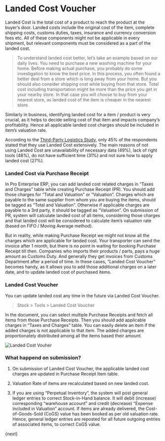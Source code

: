 <!-- add-breadcrumbs -->
# Landed Cost Voucher

Landed Cost is the total cost of a product to reach the product at the buyer’s door. Landed costs include the original cost of the item, complete shipping costs, customs duties, taxes, insurance and currency conversion fees etc. All of these components might not be applicable in every shipment, but relevant components must be considered as a part of the landed cost.

> To understand landed cost better, let’s take an example based on our daily lives. You need to purchase a new washing machine for your home. Before making actual purchase, you probably do some investigation to know the best price. In this process, you often found a better deal from a store which is long away from your home. But you should also consider shipping cost while buying from that store. Total cost including transportation might be more than the price you get in your nearby store. In that case you will choose to buy from  your nearest store, as landed cost of the item is cheaper in the nearest store.

Similarly in business, identifying landed cost for a item / product is very crucial, as it helps to decide selling cost of that item and impacts company’s profitability. Hence all applicable landed cost charges should be included in item’s valuation rate.

According to the [Third-Party Logistics Study](http://www.3plstudy.com/), only 45% of the respondents stated that they use Landed Cost extensively. The main reasons of not using Landed Cost are unavailability of necessary data (49%), lack of right tools (48%), do not have sufficient time (31%) and not sure how to apply landed cost (27%).

### Landed Cost via Purchase Receipt

In Pro Enterprise ERP, you can add landed cost related charges in “Taxes and Charges” table while creating Purchase Receipt (PR). You should add those charges for “Total and Valuation” or “Valuation”. Charges which are payable to the same supplier from whom you are buying the items, should be tagged as “Total and Valuation”. Otherwise if applicable charges are payable to a 3rd party, it should be tagged as “Valuation”. On submission of PR, system will calculate landed cost of all items, considering those charges and that landed cost will be considered to calculate item’s valuation rate (based on FIFO / Moving Average method).

But in reality, while making Purchase Receipt we might not know all the charges which are applicable for landed cost. Your transporter can send the invoice after 1 month, but there is no point in waiting for booking Purchase Receipt till then. Companies who imports their products / parts, pays a huge amount as Customs Duty. And generally they get invoices from Customs Department after a period of time. In these cases, “Landed Cost Voucher” becomes handy, as it allows you to add those additional charges on a later date, and to update landed cost of purchased items.

### Landed Cost Voucher

You can update landed cost any time in the future via Landed Cost Voucher.

> Stock > Tools > Landed Cost Voucher

In the document, you can select multiple Purchase Receipts and fetch all items from those Purchase Receipts. Then you should add applicable charges in “Taxes and Charges” table. You can easily delete an item if the added charges is not applicable to that item. The added charges are proportionately distributed among all the items based their amount.

<img class="screenshot" alt="Landed Cost Vouher" src="/docs/assets/img/stock/landed-cost.png">

### What happend on submission?

1. On submission of Landed Cost Voucher, the applicable landed cost charges are updated in Purchase Receipt Item table.

2. Valuation Rate of items are recalculated based on new landed cost. 

3. If you are using “Perpetual Inventory”, the system will post general ledger entries to correct Stock-in-Hand balance. It will debit (increase) corresponding “warehouse account” and credit (decrease) “Expense Included in Valuation” account. If items are already delivered, the Cost-of-Goods-Sold (CoGS) value has been booked as per old valuation rate. Hence, general ledger entries are reposted for all future outgoing entries of associated items, to correct CoGS value.

{next}
